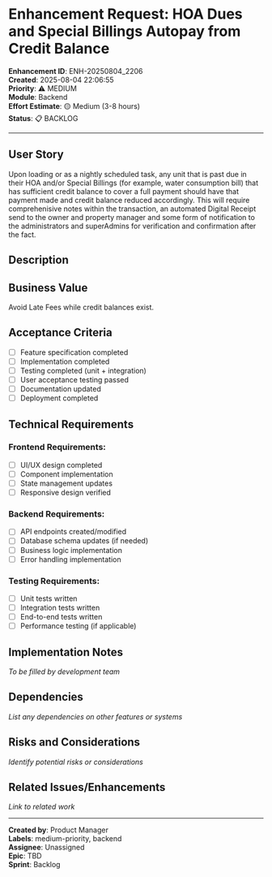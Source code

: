 # Enhancement Request: HOA Dues and Special Billings Autopay from Credit Balance

**Enhancement ID**: ENH-20250804_2206  
**Created**: 2025-08-04 22:06:55  
**Priority**: ⚠️ MEDIUM  
**Module**: Backend  
**Effort Estimate**: 🟡 Medium (3-8 hours)  
**Status**: 📋 BACKLOG  

---

## User Story

Upon loading or as a nightly scheduled task, any unit that is past due in their HOA and/or Special Billings (for example, water consumption bill) that has sufficient credit balance to cover a full payment should have that payment made and  credit balance reduced accordingly.  This will require comprehenisive notes within the transaction, an automated Digital Receipt send to the owner and property manager and some form of notification to the administrators and superAdmins for verification and confirmation after the fact.

## Description



## Business Value

Avoid Late Fees while credit balances exist.

## Acceptance Criteria

- [ ] Feature specification completed
- [ ] Implementation completed
- [ ] Testing completed (unit + integration)
- [ ] User acceptance testing passed
- [ ] Documentation updated
- [ ] Deployment completed

## Technical Requirements

### Frontend Requirements:
- [ ] UI/UX design completed
- [ ] Component implementation
- [ ] State management updates
- [ ] Responsive design verified

### Backend Requirements:
- [ ] API endpoints created/modified
- [ ] Database schema updates (if needed)
- [ ] Business logic implementation
- [ ] Error handling implementation

### Testing Requirements:
- [ ] Unit tests written
- [ ] Integration tests written
- [ ] End-to-end tests written
- [ ] Performance testing (if applicable)

## Implementation Notes

*To be filled by development team*

## Dependencies

*List any dependencies on other features or systems*

## Risks and Considerations

*Identify potential risks or considerations*

## Related Issues/Enhancements

*Link to related work*

---

**Created by**: Product Manager  
**Labels**: medium-priority, backend  
**Assignee**: Unassigned  
**Epic**: TBD  
**Sprint**: Backlog
